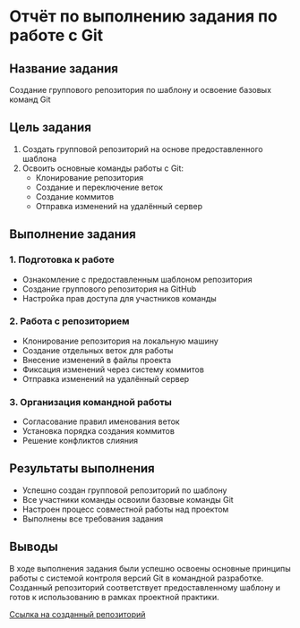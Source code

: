 # Отчёт по выполнению задания по работе с Git

## Название задания
Создание группового репозитория по шаблону и освоение базовых команд Git

## Цель задания
1. Создать групповой репозиторий на основе предоставленного шаблона
2. Освоить основные команды работы с Git:
   - Клонирование репозитория
   - Создание и переключение веток
   - Создание коммитов
   - Отправка изменений на удалённый сервер

## Выполнение задания

### 1. Подготовка к работе
- Ознакомление с предоставленным шаблоном репозитория
- Создание группового репозитория на GitHub
- Настройка прав доступа для участников команды

### 2. Работа с репозиторием
- Клонирование репозитория на локальную машину
- Создание отдельных веток для работы
- Внесение изменений в файлы проекта
- Фиксация изменений через систему коммитов
- Отправка изменений на удалённый сервер

### 3. Организация командной работы
- Согласование правил именования веток
- Установка порядка создания коммитов
- Решение конфликтов слияния

## Результаты выполнения
- Успешно создан групповой репозиторий по шаблону
- Все участники команды освоили базовые команды Git
- Настроен процесс совместной работы над проектом
- Выполнены все требования задания

## Выводы
В ходе выполнения задания были успешно освоены основные принципы работы с системой контроля версий Git в командной разработке. Созданный репозиторий соответствует предоставленному шаблону и готов к использованию в рамках проектной практики.

[Ссылка на созданный репозиторий](https://github.com/dro0nt/practice-2025-1)